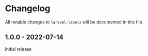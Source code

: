 # Changelog

All notable changes to `laravel-labels` will be documented in this file.

## 1.0.0 - 2022-07-14

Initial release
